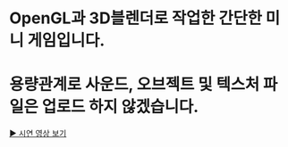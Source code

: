 # OpenGL과 3D블렌더로 작업한 간단한 미니 게임입니다.

# 용량관계로 사운드, 오브젝트 및 텍스처 파일은 업로드 하지 않겠습니다.

[▶ 시연 영상 보기](https://github.com/chldnjsdn200/Game/blob/main/Project_media.mp4)
